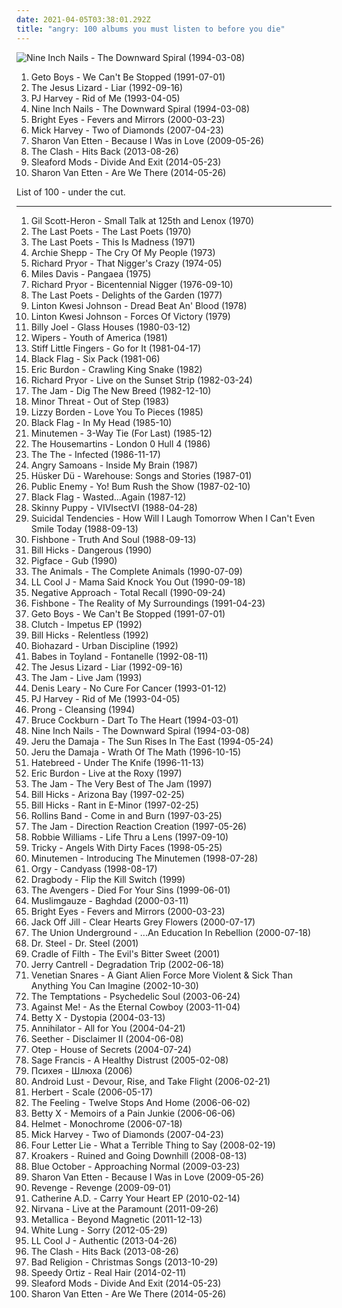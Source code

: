```yaml
---
date: 2021-04-05T03:38:01.292Z
title: "angry: 100 albums you must listen to before you die"
---
```

![Nine Inch Nails - The Downward Spiral (1994-03-08)](http://coverartarchive.org/release/ab64976f-52a8-44e7-9aa3-d6703604bc2f/7159970718-500.jpg "Nine Inch Nails - The Downward Spiral (1994-03-08)")
<ol class="albums">
<li data-cover="http://coverartarchive.org/release/cfd9ca32-2709-43bc-9cab-f4ebe02d284a/15950998521-500.jpg" data-tags="gangsta rap, southern rap" role="button">Geto Boys - We Can't Be Stopped (1991-07-01)</li>
<li data-cover="https://img.discogs.com/SLHJnIYqzB4g_EkBeInR4i_FIPw=/fit-in/599x599/filters:strip_icc():format(jpeg):mode_rgb():quality(90)/discogs-images/R-369572-1145132233.jpeg.jpg" data-tags="noise rock, paranoid, american underground, motivation, energetic, angry, freewheeling, raucous, drinking, detached, manic, harsh, gritty, volatile, visceral, brash, rambunctious, hostile" role="button">The Jesus Lizard - Liar (1992-09-16)</li>
<li data-cover="https://img.discogs.com/sYExHmI1c1t5zfX3eJfT9qpeqQ0=/fit-in/600x600/filters:strip_icc():format(jpeg):mode_rgb():quality(90)/discogs-images/R-1774536-1461366495-5045.jpeg.jpg" data-tags="alternative, female vocalists, 90s, rock" role="button">PJ Harvey - Rid of Me (1993-04-05)</li>
<li data-cover="http://coverartarchive.org/release/ab64976f-52a8-44e7-9aa3-d6703604bc2f/7159970718-500.jpg" data-tags="industrial, industrial rock" role="button">Nine Inch Nails - The Downward Spiral (1994-03-08)</li>
<li data-cover="http://coverartarchive.org/release/64c2b3d0-f2ff-4e2f-9dad-4c926bb00a10/26393498490-500.jpg" data-tags="indie, folk" role="button">Bright Eyes - Fevers and Mirrors (2000-03-23)</li>
<li data-cover="http://coverartarchive.org/release/39179293-13af-457b-86f8-5aa593cb280b/2363973540-500.jpg" data-tags="rock, alternative rock, happy, tranquility, angry, late night, mysterious, 00s, mute records, want, album, great production, sternenlieder, a song for the end of the world, like passing clouds, sometimes divine - sometimes devilish, another gem of a solo album by mick harvey, hopes for a solo career now an ex-bad seed" role="button">Mick Harvey - Two of Diamonds (2007-04-23)</li>
<li data-cover="http://coverartarchive.org/release/37fa53b0-68d3-4c01-84df-5e90ae340317/7018137300-500.jpg" data-tags="energetic, angry, searching, spooky, literate, winter, organic, ethereal, folk rock, earnest, bittersweet, reflection, intimate, indie folk, warm, lyrical, poignant, regret, bitter, wintry, 2009 releases, relationships, kinetic, pure, self-conscious, sharon van etten, language of stone" role="button">Sharon Van Etten - Because I Was in Love (2009-05-26)</li>
<li data-cover="http://coverartarchive.org/release/55a541b1-679a-4ccd-a321-e97b254d5f91/6391208591-500.jpg" data-tags="punk, revolution, hard rock, energetic, angry, late night, passionate, fierce, intense, fiery, confrontational, earnest, snide, raucous, drinking, road trip, protest, nighttime, rebellious, joy, exuberant, empowerment, cathartic, rowdy, volatile, gutsy, sprawling, british punk, dance-rock, tgif, brash, guys night out, hanging out, reckless, night driving, open road" role="button">The Clash - Hits Back (2013-08-26)</li>
<li data-cover="http://coverartarchive.org/release/3b8f2b17-4e04-46e3-aa57-19be9b9f7e4e/7532759610-500.jpg" data-tags="indie rock, post-punk, energetic, angry, irreverent, fierce, aggressive, confrontational, freewheeling, provocative, snide, raucous, flowing, vulgar, rebellious, word play, rollicking, witty, cathartic, gritty, unsettling, sarcastic, gutsy, visceral, savage, angst-ridden, 2014 releases, maverick, brash, guys night out, street-smart, hanging out, bravado, extroverted, tough, animated, everyday life, outraged, city life, brassy, harbinger sound, belligerent, just cant hate enough, world view" role="button">Sleaford Mods - Divide And Exit (2014-05-23)</li>
<li data-cover="http://coverartarchive.org/release/294ce5a9-a36b-4e41-982e-56f2f94bb581/20346832405-500.jpg" data-tags="folk, indie folk" role="button">Sharon Van Etten - Are We There (2014-05-26)</li>
</ol>
List of 100 - under the cut.
<!-- more -->

_________________

<ol class="albums">
<li data-cover="http://coverartarchive.org/release/85318fcd-39a9-4e75-b715-6f961a1a8dc6/13483928513-500.jpg" data-tags="spoken word, soul, poetry, political" role="button">
Gil Scott-Heron - Small Talk at 125th and Lenox (1970)
</li>
<li data-cover="http://coverartarchive.org/release/e182d648-2d99-4d5e-94a7-8200c88c2286/4786273457-500.jpg" data-tags="spoken word, jazz" role="button">
The Last Poets - The Last Poets (1970)
</li>
<li data-cover="https://img.discogs.com/p9EOyDjVLPKt7wOdBZTzQM2news=/fit-in/600x609/filters:strip_icc():format(jpeg):mode_rgb():quality(90)/discogs-images/R-309802-1553556550-3772.jpeg.jpg" data-tags="jazz poetry" role="button">
The Last Poets - This Is Madness (1971)
</li>
<li data-cover="https://img.discogs.com/GsqRai53Ob4I-vQwrP3HnEztVPs=/fit-in/600x531/filters:strip_icc():format(jpeg):mode_rgb():quality(90)/discogs-images/R-8754832-1508843748-7207.jpeg.jpg" data-tags="jazz" role="button">
Archie Shepp - The Cry Of My People (1973)
</li>
<li data-cover="https://img.discogs.com/PS90F46wocYuA3Q6FreFGQJOeBw=/fit-in/481x480/filters:strip_icc():format(jpeg):mode_rgb():quality(90)/discogs-images/R-712979-1160615021.jpeg.jpg" data-tags="comedy" role="button">
Richard Pryor - That Nigger's Crazy (1974-05)
</li>
<li data-cover="https://img.discogs.com/5B5_QU4awbZJl_o62YRsVFy1R00=/fit-in/600x612/filters:strip_icc():format(jpeg):mode_rgb():quality(90)/discogs-images/R-2584034-1376848265-1156.jpeg.jpg" data-tags="jazz, fusion, funk" role="button">
Miles Davis - Pangaea (1975)
</li>
<li data-cover="http://coverartarchive.org/release/2470531b-7036-4d49-b978-37198bdbaeab/9302992963-500.jpg" data-tags="comedy" role="button">
Richard Pryor - Bicentennial Nigger (1976-09-10)
</li>
<li data-cover="https://img.discogs.com/Kk0kSJbTckCARNky1LH9XH89BuA=/fit-in/600x600/filters:strip_icc():format(jpeg):mode_rgb():quality(90)/discogs-images/R-190954-1553560957-6495.jpeg.jpg" data-tags="jazz, spoken word" role="button">
The Last Poets - Delights of the Garden (1977)
</li>
<li data-cover="https://img.discogs.com/QZQAosgVPpV_oWVedmKpnawj1Vw=/fit-in/600x602/filters:strip_icc():format(jpeg):mode_rgb():quality(90)/discogs-images/R-7124509-1438124213-6569.jpeg.jpg" data-tags="reggae, dub" role="button">
Linton Kwesi Johnson - Dread Beat An' Blood (1978)
</li>
<li data-cover="http://coverartarchive.org/release/435867f8-1ede-394a-b6b0-8638a0b70596/15983109435-500.jpg" data-tags="reggae, dub poetry" role="button">
Linton Kwesi Johnson - Forces Of Victory (1979)
</li>
<li data-cover="http://coverartarchive.org/release/9a8c88fb-a5c5-47b9-a499-9f1832baf27d/7821199789-500.jpg" data-tags="classic rock" role="button">
Billy Joel - Glass Houses (1980-03-12)
</li>
<li data-cover="https://img.discogs.com/XwFJhIDTPbRjE8veFo2dFL1dDq0=/fit-in/600x599/filters:strip_icc():format(jpeg):mode_rgb():quality(90)/discogs-images/R-644617-1266692393.jpeg.jpg" data-tags="80s, punk, post-punk" role="button">
Wipers - Youth of America (1981)
</li>
<li data-cover="https://img.discogs.com/Qut1kkYYdTkY97sp-YhMPSg9s7o=/fit-in/600x597/filters:strip_icc():format(jpeg):mode_rgb():quality(90)/discogs-images/R-1558646-1299264913.jpeg.jpg" data-tags="80s, punk, angry, irreverent, intense, menacing, confrontational, raucous, bleak, volatile, visceral, british punk, brash, rambunctious, flashback alternatives, go for it, albums i really want, favorite lp" role="button">
Stiff Little Fingers - Go for It (1981-04-17)
</li>
<li data-cover="http://coverartarchive.org/release/16d7edc2-59e7-32a8-b99e-15739992099e/17712348752-500.jpg" data-tags="hardcore punk, sst" role="button">
Black Flag - Six Pack (1981-06)
</li>
<li data-cover="https://img.discogs.com/cw2zD9qqx59KF9fbmh_TnJGeAbg=/fit-in/500x498/filters:strip_icc():format(jpeg):mode_rgb():quality(90)/discogs-images/R-2839364-1557391023-4921.jpeg.jpg" data-tags="classic rock, blues rock, rock" role="button">
Eric Burdon - Crawling King Snake (1982)
</li>
<li data-cover="http://coverartarchive.org/release/16e3e24e-28df-4715-9c20-0806d489a1e8/19490167266-500.jpg" data-tags="revolution, angry, irreverent, comedy, confrontational, freewheeling, provocative, bittersweet, earthy, partying, standup comedy, rebellious, exuberant, humorous, rowdy, volatile, rofl, outrageous, political comedy, mischief, grammy nominated, blue humor, huggy" role="button">
Richard Pryor - Live on the Sunset Strip (1982-03-24)
</li>
<li data-cover="https://img.discogs.com/3w2Y_M8A92HM2fkZcPBkTW__Jz8=/fit-in/600x647/filters:strip_icc():format(jpeg):mode_rgb():quality(90)/discogs-images/R-3431362-1443081171-1766.jpeg.jpg" data-tags="punk, new wave, energetic, angry, reflective, passionate, literate, intense, confident, aggressive, fiery, confrontational, earnest, rebellious, exuberant, cathartic, volatile, urgent, british punk, mod revival, brash, my lps, dig the new breed" role="button">
The Jam - Dig The New Breed (1982-12-10)
</li>
<li data-cover="http://coverartarchive.org/release/507bb61e-c7fa-3dd5-ba2d-d6f0f6e2f792/6010164584-500.jpg" data-tags="hardcore, punk, hardcore punk" role="button">
Minor Threat - Out of Step (1983)
</li>
<li data-cover="https://img.discogs.com/NPuJdVy1Zt3Z_LkSyViirnJ04jk=/fit-in/325x324/filters:strip_icc():format(jpeg):mode_rgb():quality(90)/discogs-images/R-3033798-1312641791.jpeg.jpg" data-tags="heavy metal" role="button">
Lizzy Borden - Love You To Pieces (1985)
</li>
<li data-cover="http://coverartarchive.org/release/d1050ce1-b246-4fd5-9bd1-ec3c56473243/5953239158-500.jpg" data-tags="punk, hardcore punk" role="button">
Black Flag - In My Head (1985-10)
</li>
<li data-cover="http://coverartarchive.org/release/ea1a354a-9d3a-4d4a-bbe7-040c30b71204/16156303173-500.jpg" data-tags="sst" role="button">
Minutemen - 3-Way Tie (For Last) (1985-12)
</li>
<li data-cover="http://coverartarchive.org/release/758017e0-f7de-49da-aa31-cbc80ea2e0e0/3059717757-500.jpg" data-tags="80s" role="button">
The Housemartins - London 0 Hull 4 (1986)
</li>
<li data-cover="https://img.discogs.com/NwG6HC-zPorxreK0-5IspEnkF9c=/fit-in/600x597/filters:strip_icc():format(jpeg):mode_rgb():quality(90)/discogs-images/R-2594960-1526397691-3722.jpeg.jpg" data-tags="80s, post-punk" role="button">
The The - Infected (1986-11-17)
</li>
<li data-cover="http://coverartarchive.org/release/f29574f0-8050-4b19-8141-952b8b347747/11076181590-500.jpg" data-tags="punk" role="button">
Angry Samoans - Inside My Brain (1987)
</li>
<li data-cover="https://img.discogs.com/DWDDxYRoH5-1_AQ9NrCYFiaK7pc=/fit-in/600x586/filters:strip_icc():format(jpeg):mode_rgb():quality(90)/discogs-images/R-667536-1471605208-1041.jpeg.jpg" data-tags="80s, alternative rock, hardcore punk, rock, hardcore, post-punk" role="button">
Hüsker Dü - Warehouse: Songs and Stories (1987-01)
</li>
<li data-cover="http://coverartarchive.org/release/38f354d3-7148-41ae-96d3-8574a9c71287/14748841978-500.jpg" data-tags="hip-hop, east coast rap, rap" role="button">
Public Enemy - Yo! Bum Rush the Show (1987-02-10)
</li>
<li data-cover="https://img.discogs.com/6oi7xYtpPVwuwh0Sg-spbJL7-go=/fit-in/463x457/filters:strip_icc():format(jpeg):mode_rgb():quality(90)/discogs-images/R-374586-1169420223.jpeg.jpg" data-tags="hardcore punk" role="button">
Black Flag - Wasted...Again (1987-12)
</li>
<li data-cover="https://via.placeholder.com/450" data-tags="industrial" role="button">
Skinny Puppy - VIVIsectVI (1988-04-28)
</li>
<li data-cover="https://img.discogs.com/3gYsLm00nQztE7_0aLS1TpV7LrU=/fit-in/600x597/filters:strip_icc():format(jpeg):mode_rgb():quality(90)/discogs-images/R-5760022-1571689696-7596.jpeg.jpg" data-tags="thrash metal" role="button">
Suicidal Tendencies - How Will I Laugh Tomorrow When I Can't Even Smile Today (1988-09-13)
</li>
<li data-cover="http://coverartarchive.org/release/04a29c62-4cb6-48b4-8be3-484774ee1adf/23490334229-500.jpg" data-tags="80s, funk rock" role="button">
Fishbone - Truth And Soul (1988-09-13)
</li>
<li data-cover="https://img.discogs.com/dEhpFDSE3Q_XE2cghfto_iCNS-M=/fit-in/500x497/filters:strip_icc():format(jpeg):mode_rgb():quality(90)/discogs-images/R-600994-1438746211-5121.jpeg.jpg" data-tags="comedy, stand-up" role="button">
Bill Hicks - Dangerous (1990)
</li>
<li data-cover="https://img.discogs.com/fSLnq4sKGIrw6EoCdabr33GqlGk=/fit-in/500x500/filters:strip_icc():format(jpeg):mode_rgb():quality(90)/discogs-images/R-424832-1473681440-9011.jpeg.jpg" data-tags="experimental, albini" role="button">
Pigface - Gub (1990)
</li>
<li data-cover="http://coverartarchive.org/release/83e57502-031c-4d0a-a659-7ebb1a134da6/2828195326-500.jpg" data-tags="classic rock, rock, 60s, british, blues" role="button">
The Animals - The Complete Animals (1990-07-09)
</li>
<li data-cover="http://coverartarchive.org/release/d012b269-86de-4a3e-9d7c-5d0ab45a633b/23499818550-500.jpg" data-tags="golden age hip hop" role="button">
LL Cool J - Mama Said Knock You Out (1990-09-18)
</li>
<li data-cover="http://coverartarchive.org/release/2c99e627-4a01-4429-9058-2c8dccc3ecef/20987488351-500.jpg" data-tags="hardcore punk" role="button">
Negative Approach - Total Recall (1990-09-24)
</li>
<li data-cover="https://img.discogs.com/uWYZD9MKg_5lNw0iMtfhLJ27mwc=/fit-in/600x593/filters:strip_icc():format(jpeg):mode_rgb():quality(90)/discogs-images/R-2155704-1267016268.jpeg.jpg" data-tags="funk" role="button">
Fishbone - The Reality of My Surroundings (1991-04-23)
</li>
<li data-cover="http://coverartarchive.org/release/cfd9ca32-2709-43bc-9cab-f4ebe02d284a/15950998521-500.jpg" data-tags="gangsta rap, southern rap" role="button">
Geto Boys - We Can't Be Stopped (1991-07-01)
</li>
<li data-cover="https://img.discogs.com/_SGBQFS1p9An5Ya9UKHhtHfBEao=/fit-in/600x532/filters:strip_icc():format(jpeg):mode_rgb():quality(90)/discogs-images/R-12766968-1541539143-7028.jpeg.jpg" data-tags="stoner rock" role="button">
Clutch - Impetus EP (1992)
</li>
<li data-cover="http://coverartarchive.org/release/127c75c2-095a-4e25-bcdd-240c9e1087e3/6538986056-500.jpg" data-tags="comedy" role="button">
Bill Hicks - Relentless (1992)
</li>
<li data-cover="https://img.discogs.com/5oPxLLkt4GQseu-r7YxV1bDiLD4=/fit-in/558x486/filters:strip_icc():format(jpeg):mode_rgb():quality(90)/discogs-images/R-2888434-1355651670-2534.jpeg.jpg" data-tags="hardcore" role="button">
Biohazard - Urban Discipline (1992)
</li>
<li data-cover="http://coverartarchive.org/release/29e47ad3-f219-42e2-ab5c-a24f23fb601b/18640462040-500.jpg" data-tags="rock, riot grrrl, 90s, punk" role="button">
Babes in Toyland - Fontanelle (1992-08-11)
</li>
<li data-cover="https://img.discogs.com/SLHJnIYqzB4g_EkBeInR4i_FIPw=/fit-in/599x599/filters:strip_icc():format(jpeg):mode_rgb():quality(90)/discogs-images/R-369572-1145132233.jpeg.jpg" data-tags="noise rock, paranoid, american underground, motivation, energetic, angry, freewheeling, raucous, drinking, detached, manic, harsh, gritty, volatile, visceral, brash, rambunctious, hostile" role="button">
The Jesus Lizard - Liar (1992-09-16)
</li>
<li data-cover="https://img.discogs.com/Q3YgFVr0it0DzumxTvRaVZdOH7o=/fit-in/600x592/filters:strip_icc():format(jpeg):mode_rgb():quality(90)/discogs-images/R-1555091-1228056185.jpeg.jpg" data-tags="punk, new wave, energetic, angry, reflective, passionate, literate, intense, confident, aggressive, fiery, confrontational, earnest, raucous, rebellious, exuberant, cathartic, volatile, stylish, swaggering, visceral, urgent, british punk, mod revival, angst-ridden, brash" role="button">
The Jam - Live Jam (1993)
</li>
<li data-cover="http://coverartarchive.org/release/e54f5104-4087-478a-85af-77033fbdbe7e/8306558791-500.jpg" data-tags="comedy" role="button">
Denis Leary - No Cure For Cancer (1993-01-12)
</li>
<li data-cover="https://img.discogs.com/sYExHmI1c1t5zfX3eJfT9qpeqQ0=/fit-in/600x600/filters:strip_icc():format(jpeg):mode_rgb():quality(90)/discogs-images/R-1774536-1461366495-5045.jpeg.jpg" data-tags="alternative, female vocalists, 90s, rock" role="button">
PJ Harvey - Rid of Me (1993-04-05)
</li>
<li data-cover="http://coverartarchive.org/release/01d60556-470b-319f-b53a-5ab69373c74a/24686864418-500.jpg" data-tags="industrial metal" role="button">
Prong - Cleansing (1994)
</li>
<li data-cover="http://coverartarchive.org/release/16ae1054-dcea-4e05-987a-1af7a5579d53/14447588657-500.jpg" data-tags="canadian, folk, singer-songwriter" role="button">
Bruce Cockburn - Dart To The Heart (1994-03-01)
</li>
<li data-cover="http://coverartarchive.org/release/ab64976f-52a8-44e7-9aa3-d6703604bc2f/7159970718-500.jpg" data-tags="industrial, industrial rock" role="button">
Nine Inch Nails - The Downward Spiral (1994-03-08)
</li>
<li data-cover="http://coverartarchive.org/release/23df2316-7e0a-3fad-a7fd-9f63379e4120/1674549008-500.jpg" data-tags="hip-hop, rap" role="button">
Jeru the Damaja - The Sun Rises In The East (1994-05-24)
</li>
<li data-cover="http://coverartarchive.org/release/ff0dabec-536d-4cf4-a15c-89b2a5a60622/1674562591-500.jpg" data-tags="hip-hop, hip hop, rap" role="button">
Jeru the Damaja - Wrath Of The Math (1996-10-15)
</li>
<li data-cover="http://coverartarchive.org/release/26d93922-9a9c-49a9-a8eb-892827203972/14506410490-500.jpg" data-tags="hardcore, metalcore" role="button">
Hatebreed - Under The Knife (1996-11-13)
</li>
<li data-cover="https://img.discogs.com/w1S9x-dRAhROON9TM2TlvnkDJ6k=/fit-in/600x584/filters:strip_icc():format(jpeg):mode_rgb():quality(90)/discogs-images/R-9534876-1482259654-5216.jpeg.jpg" data-tags="heavy metal, hard rock, screamo, shock rock" role="button">
Eric Burdon - Live at the Roxy (1997)
</li>
<li data-cover="http://coverartarchive.org/release/c15b933d-04b1-46f5-ae32-2eeffebd652a/28714176915-500.jpg" data-tags="punk" role="button">
The Jam - The Very Best of The Jam (1997)
</li>
<li data-cover="http://coverartarchive.org/release/c34a3f15-ed7d-4172-8bcb-f1cb30d24bba/2388945966-500.jpg" data-tags="comedy" role="button">
Bill Hicks - Arizona Bay (1997-02-25)
</li>
<li data-cover="http://coverartarchive.org/release/51ed2b71-1e7a-4c1a-8781-0aa4d3b17d73/5734856436-500.jpg" data-tags="comedy, stand-up" role="button">
Bill Hicks - Rant in E-Minor (1997-02-25)
</li>
<li data-cover="http://coverartarchive.org/release/8b1f7989-a6c8-4446-933b-2dfa132f6b64/12414780602-500.jpg" data-tags="hard rock" role="button">
Rollins Band - Come in and Burn (1997-03-25)
</li>
<li data-cover="http://coverartarchive.org/release/4e1f33dd-4a51-4180-a538-660f650c69f8/2572450362-500.jpg" data-tags="mod" role="button">
The Jam - Direction Reaction Creation (1997-05-26)
</li>
<li data-cover="https://img.discogs.com/-Nn0tbiUsmGjpTl2pzqUkziOcOM=/fit-in/600x601/filters:strip_icc():format(jpeg):mode_rgb():quality(90)/discogs-images/R-1785747-1561453320-9296.jpeg.jpg" data-tags="pop, rock, britpop, british" role="button">
Robbie Williams - Life Thru a Lens (1997-09-10)
</li>
<li data-cover="https://img.discogs.com/szu-NSZl7KGzTRwrgan7ERmsDvQ=/fit-in/600x597/filters:strip_icc():format(jpeg):mode_rgb():quality(90)/discogs-images/R-3755542-1372377379-1711.jpeg.jpg" data-tags="trip-hop" role="button">
Tricky - Angels With Dirty Faces (1998-05-25)
</li>
<li data-cover="https://img.discogs.com/XWRpRprKiB-VzOSJG9U03trS-0I=/fit-in/596x600/filters:strip_icc():format(jpeg):mode_rgb():quality(90)/discogs-images/R-1151043-1196256168.jpeg.jpg" data-tags="post-punk, hardcore punk, sst" role="button">
Minutemen - Introducing The Minutemen (1998-07-28)
</li>
<li data-cover="http://coverartarchive.org/release/ab30776c-8e8b-4554-858b-b0acd7cb74c1/27009518945-500.jpg" data-tags="industrial, industrial rock" role="button">
Orgy - Candyass (1998-08-17)
</li>
<li data-cover="http://coverartarchive.org/release/f1af0125-b251-4e3a-8fd8-0b33f64161d9/11794108711-500.jpg" data-tags="heavy, angry, steve albini, most pissed off record ever" role="button">
Dragbody - Flip the Kill Switch (1999)
</li>
<li data-cover="https://img.discogs.com/7-Ago60UBTKYXCTmi5bgAvl3nlo=/fit-in/600x596/filters:strip_icc():format(jpeg):mode_rgb():quality(90)/discogs-images/R-3457888-1464708866-8780.jpeg.jpg" data-tags="punk, revolution, angry, aggressive, fiery, confrontational, provocative, rebellious, harsh, cathartic, left of the dial, visceral, american punk, brash" role="button">
The Avengers - Died For Your Sins (1999-06-01)
</li>
<li data-cover="http://coverartarchive.org/release/2d04622e-5554-4e55-994b-25d8599a1482/1811580344-500.jpg" data-tags="electronic, ambient" role="button">
Muslimgauze - Baghdad (2000-03-11)
</li>
<li data-cover="http://coverartarchive.org/release/64c2b3d0-f2ff-4e2f-9dad-4c926bb00a10/26393498490-500.jpg" data-tags="indie, folk" role="button">
Bright Eyes - Fevers and Mirrors (2000-03-23)
</li>
<li data-cover="http://coverartarchive.org/release/9303fc8e-9186-4da0-a1a0-f73a44a6888c/8112390189-500.jpg" data-tags="female vocalists, rock" role="button">
Jack Off Jill - Clear Hearts Grey Flowers (2000-07-17)
</li>
<li data-cover="http://coverartarchive.org/release/60756568-81d9-4f4e-be72-44b020d83538/16427116968-500.jpg" data-tags="industrial metal, nu metal, metal, hard rock" role="button">
The Union Underground - ...An Education In Rebellion (2000-07-18)
</li>
<li data-cover="http://coverartarchive.org/release/1576f7d8-7361-49cf-ac5f-89c45479b7c0/6250041716-500.jpg" data-tags="experimental, industrial" role="button">
Dr. Steel - Dr. Steel (2001)
</li>
<li data-cover="http://coverartarchive.org/release/95a56db2-5501-4934-9124-6c6d5a12a8be/1566566540-500.jpg" data-tags="black metal" role="button">
Cradle of Filth - The Evil's Bitter Sweet (2001)
</li>
<li data-cover="http://coverartarchive.org/release/b9a2a700-4047-3d9c-93f4-2ba76f88266c/12527556200-500.jpg" data-tags="rock, grunge" role="button">
Jerry Cantrell - Degradation Trip (2002-06-18)
</li>
<li data-cover="http://coverartarchive.org/release/8f0f6797-ab82-4fe7-ae28-6565c9d8abff/14448016165-500.jpg" data-tags="angry, insanity, get ready to shit your pants" role="button">
Venetian Snares - A Giant Alien Force More Violent & Sick Than Anything You Can Imagine (2002-10-30)
</li>
<li data-cover="https://img.discogs.com/JkEuwpO3pkom7dksM1efi0C2baY=/fit-in/598x600/filters:strip_icc():format(jpeg):mode_rgb():quality(90)/discogs-images/R-1679556-1282021870.jpeg.jpg" data-tags="soul, funk" role="button">
The Temptations - Psychedelic Soul (2003-06-24)
</li>
<li data-cover="http://coverartarchive.org/release/a216cc04-6983-4962-9e5b-c1c1674895f7/12671876579-500.jpg" data-tags="punk" role="button">
Against Me! - As the Eternal Cowboy (2003-11-04)
</li>
<li data-cover="https://img.discogs.com/yr10Qn8yYBaiBYDN8A194BBl_eU=/fit-in/350x350/filters:strip_icc():format(jpeg):mode_rgb():quality(90)/discogs-images/R-4302360-1361174130-2191.jpeg.jpg" data-tags="betty x" role="button">
Betty X - Dystopia (2004-03-13)
</li>
<li data-cover="http://coverartarchive.org/release/d98f76ad-79e5-47b4-89ac-8de754859de2/4851163536-500.jpg" data-tags="thrash metal" role="button">
Annihilator - All for You (2004-04-21)
</li>
<li data-cover="http://coverartarchive.org/release/ca02e2ee-999a-422a-b0dc-54ee291392e6/4229259940-500.jpg" data-tags="alternative rock" role="button">
Seether - Disclaimer II (2004-06-08)
</li>
<li data-cover="http://coverartarchive.org/release/fe9b1cf2-f0fd-4cf9-8a5d-139eb30e460d/1083128360-500.jpg" data-tags="metal, metalcore" role="button">
Otep - House of Secrets (2004-07-24)
</li>
<li data-cover="http://coverartarchive.org/release/d4bb9e32-c5f3-41d8-b734-175987b8996e/15200089926-500.jpg" data-tags="hip-hop" role="button">
Sage Francis - A Healthy Distrust (2005-02-08)
</li>
<li data-cover="http://coverartarchive.org/release/ea677cf5-a79b-4d26-a910-1fc5f7f70aef/22591514481-500.jpg" data-tags="alternative" role="button">
Психея - Шлюха (2006)
</li>
<li data-cover="https://img.discogs.com/giNZH8F_a4Lq_kp-oI4fXVZdqhQ=/fit-in/600x517/filters:strip_icc():format(jpeg):mode_rgb():quality(90)/discogs-images/R-659495-1171225004.jpeg.jpg" data-tags="industrial" role="button">
Android Lust - Devour, Rise, and Take Flight (2006-02-21)
</li>
<li data-cover="https://img.discogs.com/cfc9e7fd50d7c9c08931869b95f6849a01d0635d/images/spacer.gif" data-tags="electronic, emusic" role="button">
Herbert - Scale (2006-05-17)
</li>
<li data-cover="https://img.discogs.com/MF5OAxYidkbpBbnMfpmbS4Mpdtk=/fit-in/600x913/filters:strip_icc():format(jpeg):mode_rgb():quality(90)/discogs-images/R-9036903-1510133812-1025.jpeg.jpg" data-tags="british, soft rock, pop, indie, rock" role="button">
The Feeling - Twelve Stops And Home (2006-06-02)
</li>
<li data-cover="https://img.discogs.com/OfyD1lfM5_aRZfani_wcyv45zec=/fit-in/470x470/filters:strip_icc():format(jpeg):mode_rgb():quality(90)/discogs-images/R-2056301-1340458527-6348.jpeg.jpg" data-tags="industrial, industrial metal, metal, female fronted metal" role="button">
Betty X - Memoirs of a Pain Junkie (2006-06-06)
</li>
<li data-cover="https://img.discogs.com/T8gJ1xrPkZDwP5eeNUSQs2kqX5E=/fit-in/600x598/filters:strip_icc():format(jpeg):mode_rgb():quality(90)/discogs-images/R-2151817-1393204854-4257.jpeg.jpg" data-tags="hardcore, alternative metal" role="button">
Helmet - Monochrome (2006-07-18)
</li>
<li data-cover="http://coverartarchive.org/release/39179293-13af-457b-86f8-5aa593cb280b/2363973540-500.jpg" data-tags="rock, alternative rock, happy, tranquility, angry, late night, mysterious, 00s, mute records, want, album, great production, sternenlieder, a song for the end of the world, like passing clouds, sometimes divine - sometimes devilish, another gem of a solo album by mick harvey, hopes for a solo career now an ex-bad seed" role="button">
Mick Harvey - Two of Diamonds (2007-04-23)
</li>
<li data-cover="http://coverartarchive.org/release/5e4134ca-f1b5-47b5-ad13-2406bd59efff/15848609268-500.jpg" data-tags="post-hardcore" role="button">
Four Letter Lie - What a Terrible Thing to Say (2008-02-19)
</li>
<li data-cover="https://via.placeholder.com/450" data-tags="soundtrack, digital, noise, marilyn manson, metal, chillout, electronic, electronica, indie, chill, rock, instrumental, 80s, grunge, hardcore, revolution, new york, ambient, experimental, noise rock, post-rock, hard rock, singer-songwriter, grime, uk, electro, stoner rock, canada, dark, industrial, lo-fi, post-punk, downbeat, canadian, mixtape, psychedelic, london, bass, quirky, 90s, laid back, glitch, songwriter, angry, avant garde, free, mexico, avant-garde, drone, space, deutsch, old skool, summer, mellow, party, punk rock, screamo, original, nyc, political, psychobilly, old school, garage rock, party music, minimalism, california, feminist, west coast, darkwave, post rock, sex, spacey, radiohead, garage, raw, euro, samples, nin, eclectic, no wave, dj, jam band, 00s, beat, offbeat, shoegazer, post-grunge, beatles, collaboration, jam, distortion, spacy" role="button">
Kroakers - Ruined and Going Downhill (2008-08-13)
</li>
<li data-cover="http://coverartarchive.org/release/e91a7ac4-e662-4853-baf3-2c99da909bd1/4708754372-500.jpg" data-tags="alternative rock" role="button">
Blue October - Approaching Normal (2009-03-23)
</li>
<li data-cover="http://coverartarchive.org/release/37fa53b0-68d3-4c01-84df-5e90ae340317/7018137300-500.jpg" data-tags="energetic, angry, searching, spooky, literate, winter, organic, ethereal, folk rock, earnest, bittersweet, reflection, intimate, indie folk, warm, lyrical, poignant, regret, bitter, wintry, 2009 releases, relationships, kinetic, pure, self-conscious, sharon van etten, language of stone" role="button">
Sharon Van Etten - Because I Was in Love (2009-05-26)
</li>
<li data-cover="https://img.discogs.com/nRKhSb2cNRq8w-Dp9ME2uw6xIyg=/fit-in/250x250/filters:strip_icc():format(jpeg):mode_rgb():quality(90)/discogs-images/R-3925589-1419958207-9213.jpeg.jpg" data-tags="punk, hard, hardcore, fast, power, angry, dirty, violent, hardcore punk, evil, mosh, pissed, hear this, vehement, frequency deleted records, wmhc" role="button">
Revenge - Revenge (2009-09-01)
</li>
<li data-cover="https://img.discogs.com/Ps5rDi_30mqtt4FATVTDpWF7R2A=/fit-in/600x627/filters:strip_icc():format(jpeg):mode_rgb():quality(90)/discogs-images/R-5918557-1602971026-8644.jpeg.jpg" data-tags="female vocalists, epic, female vocal, magnetic fields, like tori" role="button">
Catherine A.D. - Carry Your Heart EP (2010-02-14)
</li>
<li data-cover="http://coverartarchive.org/release/cfac8488-17f6-49ee-8172-020f80a8d4c7/6890866619-500.jpg" data-tags="grunge" role="button">
Nirvana - Live at the Paramount (2011-09-26)
</li>
<li data-cover="http://coverartarchive.org/release/05077232-5edd-46d8-90cf-6b9da5b711bb/13693106077-500.jpg" data-tags="thrash metal, heavy metal" role="button">
Metallica - Beyond Magnetic (2011-12-13)
</li>
<li data-cover="http://coverartarchive.org/release/c038fdf7-03e9-47cb-b07a-412179a24558/5332498991-500.jpg" data-tags="punk, punk rock" role="button">
White Lung - Sorry (2012-05-29)
</li>
<li data-cover="http://coverartarchive.org/release/16381ac7-19f4-457f-a07c-248faa655a6c/13452106974-500.jpg" data-tags="rap" role="button">
LL Cool J - Authentic (2013-04-26)
</li>
<li data-cover="http://coverartarchive.org/release/55a541b1-679a-4ccd-a321-e97b254d5f91/6391208591-500.jpg" data-tags="punk, revolution, hard rock, energetic, angry, late night, passionate, fierce, intense, fiery, confrontational, earnest, snide, raucous, drinking, road trip, protest, nighttime, rebellious, joy, exuberant, empowerment, cathartic, rowdy, volatile, gutsy, sprawling, british punk, dance-rock, tgif, brash, guys night out, hanging out, reckless, night driving, open road" role="button">
The Clash - Hits Back (2013-08-26)
</li>
<li data-cover="http://coverartarchive.org/release/7499421f-067f-444a-a5de-f3bb0184e659/5741834686-500.jpg" data-tags="christmas" role="button">
Bad Religion - Christmas Songs (2013-10-29)
</li>
<li data-cover="http://coverartarchive.org/release/b1b2b691-5c29-4215-bf37-7ea9f1ee7bc3/7807345022-500.jpg" data-tags="angry, aggressive, fiery, raucous, playful, brooding, eccentric, cathartic, lively, plaintive, angst-ridden, girls night out, 2014 albums" role="button">
Speedy Ortiz - Real Hair (2014-02-11)
</li>
<li data-cover="http://coverartarchive.org/release/3b8f2b17-4e04-46e3-aa57-19be9b9f7e4e/7532759610-500.jpg" data-tags="indie rock, post-punk, energetic, angry, irreverent, fierce, aggressive, confrontational, freewheeling, provocative, snide, raucous, flowing, vulgar, rebellious, word play, rollicking, witty, cathartic, gritty, unsettling, sarcastic, gutsy, visceral, savage, angst-ridden, 2014 releases, maverick, brash, guys night out, street-smart, hanging out, bravado, extroverted, tough, animated, everyday life, outraged, city life, brassy, harbinger sound, belligerent, just cant hate enough, world view" role="button">
Sleaford Mods - Divide And Exit (2014-05-23)
</li>
<li data-cover="http://coverartarchive.org/release/294ce5a9-a36b-4e41-982e-56f2f94bb581/20346832405-500.jpg" data-tags="folk, indie folk" role="button">
Sharon Van Etten - Are We There (2014-05-26)
</li>
</ol>